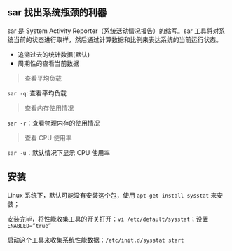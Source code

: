 ##  sar 找出系统瓶颈的利器

sar 是 System Activity Reporter（系统活动情况报告）的缩写。sar 工具将对系统当前的状态进行取样，然后通过计算数据和比例来表达系统的当前运行状态。

* 追溯过去的统计数据(默认)
* 周期性的查看当前数据

> 查看平均负载

`sar -q`: 查看平均负载

> 查看内存使用情况

`sar -r`：查看物理内存的使用情况

> 查看 CPU 使用率

`sar -u`：默认情况下显示 CPU 使用率

## 安装

Linux 系统下，默认可能没有安装这个包，使用 `apt-get install sysstat` 来安装；

安装完毕，将性能收集工具的开关打开：`vi /etc/default/sysstat`；设置 `ENABLED=”true”`

启动这个工具来收集系统性能数据：`/etc/init.d/sysstat start`
